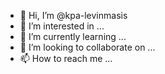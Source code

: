- 👋 Hi, I’m @kpa-levinmasis
- 👀 I’m interested in ...
- 🌱 I’m currently learning ...
- 💞️ I’m looking to collaborate on ...
- 📫 How to reach me ...

<!---
kpa-levinmasis/kpa-levinmasis is a ✨ special ✨ repository because its `README.md` (this file) appears on your GitHub profile.
You can click the Preview link to take a look at your changes.
--->
